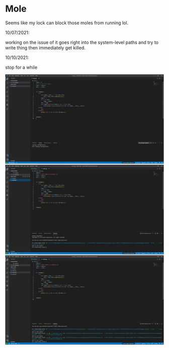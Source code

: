 # Mole
Seems like my lock can block those moles from running lol.

10/07/2021:

working on the issue of it goes right into the system-level paths and try to write thing then immediately get killed.


10/10/2021:

stop for a while

<img src='https://github.com/DAF201/Mole/blob/main/Screenshot%20(395).png'>

<img src='https://github.com/DAF201/Mole/blob/main/Screenshot%20(396).png'>

<img src='https://github.com/DAF201/Mole/blob/main/Screenshot%20(397).png'>
